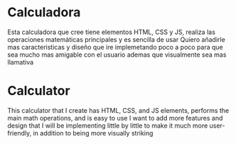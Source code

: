 # Calculadora
Esta calculadora que cree tiene elementos HTML, CSS y JS, realiza las operaciones matemáticas principales y es sencilla de usar
Quiero añadirle mas caracteristicas y diseño que ire implemetando poco a poco para que sea mucho mas amigable con el usuario ademas que visualmente sea mas llamativa

# Calculator
This calculator that I create has HTML, CSS, and JS elements, performs the main math operations, and is easy to use
I want to add more features and design that I will be implementing little by little to make it much more user-friendly, in addition to being more visually striking
